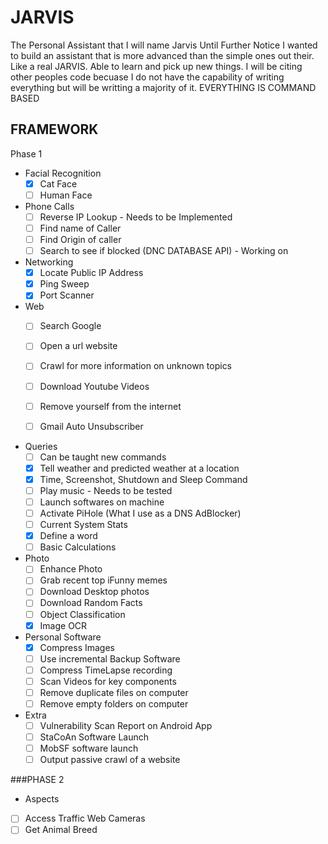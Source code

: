 # JARVIS
 The Personal Assistant that I will name Jarvis Until Further Notice
 I wanted to build an assistant that is more advanced than the simple ones out their. Like a real JARVIS. Able to learn and pick up new things. I will be citing other peoples code becuase I do not have the capability of writing everything but will be writting a majority of it.
EVERYTHING IS COMMAND BASED

## FRAMEWORK
Phase 1
- Facial Recognition
  - [x] Cat Face
  - [ ] Human Face

- Phone Calls
  - [ ] Reverse IP Lookup - Needs to be Implemented
  - [ ] Find name of Caller
  - [ ] Find Origin of caller
  - [ ] Search to see if blocked (DNC DATABASE API) - Working on
  
- Networking
  - [x] Locate Public IP Address
  - [x] Ping Sweep
  - [x] Port Scanner
  
- Web
  - [ ] Search Google
  - [ ] Open a url website
  - [ ] Crawl for more information on unknown topics
  - [ ] Download Youtube Videos
  - [ ] Remove yourself from the internet
  - [ ] Gmail Auto Unsubscriber
  
  
- Queries
  - [ ] Can be taught new commands
  - [x] Tell weather and predicted weather at a location
  - [X] Time, Screenshot, Shutdown and Sleep Command
  - [ ] Play music - Needs to be tested
  - [ ] Launch softwares on machine
  - [ ] Activate PiHole (What I use as a DNS AdBlocker)
  - [ ] Current System Stats
  - [x] Define a word
  - [ ] Basic Calculations
  
- Photo
  - [ ] Enhance Photo
  - [ ] Grab recent top iFunny memes
  - [ ] Download Desktop photos
  - [ ] Download Random Facts
  - [ ] Object Classification
  - [x] Image OCR

- Personal Software
  - [x] Compress Images
  - [ ] Use incremental Backup Software
  - [ ] Compress TimeLapse recording
  - [ ] Scan Videos for key components
  - [ ] Remove duplicate files on computer
  - [ ] Remove empty folders on computer
  
- Extra
  - [ ] Vulnerability Scan Report on Android App
  - [ ] StaCoAn Software Launch
  - [ ] MobSF software launch
  - [ ] Output passive crawl of a website

###PHASE 2
 - Aspects
  - [ ] Access Traffic Web Cameras
  - [ ] Get Animal Breed
